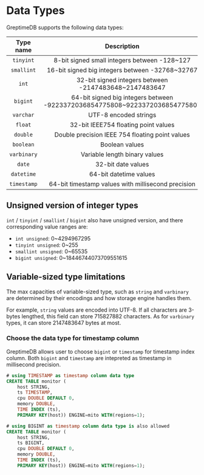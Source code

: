 # Data Types

GreptimeDB supports the following data types:

| Type name | Description | Synonyms |
|:-:|:-:| :-:|
|`tinyint`| 8-bit signed small integers between -128~127| |
|`smallint`| 16-bit signed big integers between -32768~32767 | |
|`int`| 32-bit signed integers between -2147483648~2147483647| `integer`|
|`bigint`| 64-bit signed big integers between -9223372036854775808~9223372036854775807| |
|`varchar`|UTF-8 encoded strings|`text`/`string`/`char `|
|`float`|32-bit IEEE754 floating point values ||
|`double`|Double precision IEEE 754 floating point values||
|`boolean`|Boolean values||
|`varbinary`|Variable length binary values||
|`date`|32-bit date values||
|`datetime`|64-bit datetime values||
|`timestamp`|64-bit timestamp values with millisecond precision||

## Unsigned version of integer types
`int` / `tinyint` / `smallint` / `bigint` also have unsigned version, and there corresponding value ranges are:

- `int unsigned`: 0~4294967295
- `tinyint unsigned`: 0~255
- `smallint unsigned`: 0~65535
- `bigint unsigned`: 0~18446744073709551615

## Variable-sized type limitations

The max capacities of variable-sized type, such as `string` and `varbinary` are determined by their encodings and how storage engine handles them. 

For example, `string` values are encoded into UTF-8. If all characters are 3-bytes lengthed, this field can store 715827882 characters. As for `varbinary` types, it can store 2147483647 bytes at most.

### Choose the data type for timestamp column

GreptimeDB allows user to choose `bigint` or `timestamp` for timestamp index column. 
Both `bigint` and `timestamp` are intepreted as timestamp in millisecond precision. 

```SQL
# using TIMESTAMP as timestamp column data type
CREATE TABLE monitor (
    host STRING,
    ts TIMESTAMP, 
    cpu DOUBLE DEFAULT 0,
    memory DOUBLE,
    TIME INDEX (ts),
    PRIMARY KEY(host)) ENGINE=mito WITH(regions=1);

# using BIGINT as timestamp column data type is also allowed
CREATE TABLE monitor (
    host STRING,
    ts BIGINT, 
    cpu DOUBLE DEFAULT 0,
    memory DOUBLE,
    TIME INDEX (ts),
    PRIMARY KEY(host)) ENGINE=mito WITH(regions=1);
```
